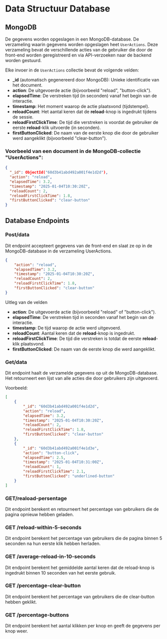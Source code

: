 # Data Structuur Database

## MongoDB

De gegevens worden opgeslagen in een MongoDB-database. De verzameling waarin gegevens worden opgeslagen heet `UserActions`. Deze verzameling bevat de verschillende acties van de gebruiker die door de front-end worden geregistreerd en via API-verzoeken naar de backend worden gestuurd.

Elke invoer in de `UserActions` collectie bevat de volgende velden:

- **\_id** (automatisch gegenereerd door MongoDB): Unieke identificatie van het document.
- **action**: De uitgevoerde actie (bijvoorbeeld "reload", "button-click").
- **elapsedTime**: De verstreken tijd (in seconden) vanaf het begin van de interactie.
- **timestamp**: Het moment waarop de actie plaatsvond (tijdstempel).
- **reloadCount**: Het aantal keren dat de **reload**-knop is ingedrukt tijdens de sessie.
- **reloadFirstClickTime**: De tijd die verstreken is voordat de gebruiker de eerste **reload**-klik uitvoerde (in seconden).
- **firstButtonClicked**: De naam van de eerste knop die door de gebruiker werd aangeklikt (bijvoorbeeld "clear-button").

### Voorbeeld van een document in de MongoDB-collectie "UserActions":

```json
{
  "_id": ObjectId("60d3b41abd492a001f4e1d2d"),
  "action": "reload",
  "elapsedTime": 3.2,
  "timestamp": "2025-01-04T10:30:20Z",
  "reloadCount": 2,
  "reloadFirstClickTime": 1.8,
  "firstButtonClicked": "clear-button"
}
```

## Database Endpoints

### Post/data

Dit endpoint accepteert gegevens van de front-end en slaat ze op in de MongoDB-database in de verzameling UserActions.

```json
{
	"action": "reload",
	"elapsedTime": 3.2,
	"timestamp": "2025-01-04T10:30:20Z",
	"reloadCount": 2,
	"reloadFirstClickTime": 1.8,
	"firstButtonClicked": "clear-button"
}
```

Uitleg van de velden

- **action**: De uitgevoerde actie (bijvoorbeeld "reload" of "button-click").
- **elapsedTime**: De verstreken tijd in seconden vanaf het begin van de interactie.
- **timestamp**: De tijd waarop de actie werd uitgevoerd.
- **reloadCount**: Aantal keren dat de **reload**-knop is ingedrukt.
- **reloadFirstClickTime**: De tijd die verstreken is totdat de eerste **reload**-klik plaatsvond.
- **firstButtonClicked**: De naam van de eerste knop die werd aangeklikt.

### Get/data

Dit endpoint haalt de verzamelde gegevens op uit de MongoDB-database. Het retourneert een lijst van alle acties die door gebruikers zijn uitgevoerd.

Voorbeeld:

```json
[
	{
		"_id": "60d3b41abd492a001f4e1d2d",
		"action": "reload",
		"elapsedTime": 3.2,
		"timestamp": "2025-01-04T10:30:20Z",
		"reloadCount": 2,
		"reloadFirstClickTime": 1.8,
		"firstButtonClicked": "clear-button"
	},
	{
		"_id": "60d3b41abd492a001f4e1d3e",
		"action": "button-click",
		"elapsedTime": 2.5,
		"timestamp": "2025-01-04T10:31:00Z",
		"reloadCount": 1,
		"reloadFirstClickTime": 2.1,
		"firstButtonClicked": "underlined-button"
	}
]
```

### GET/reaload-persentage

Dit endpoint berekent en retourneert het percentage van gebruikers die de pagina opnieuw hebben geladen.

### GET /reload-within-5-seconds

Dit endpoint berekent het percentage van gebruikers die de pagina binnen 5 seconden na hun eerste klik hebben herladen.

### GET /average-reload-in-10-seconds

Dit endpoint berekent het gemiddelde aantal keren dat de reload-knop is ingedrukt binnen 10 seconden van het eerste gebruik.

### GET /percentage-clear-button

Dit endpoint berekent het percentage van gebruikers die de clear-button hebben geklikt.

### GET /percentage-buttons

Dit endpoint berekent het aantal klikken per knop en geeft de gegevens per knop weer.
